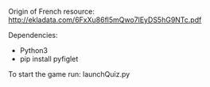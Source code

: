 Origin of French resource: http://ekladata.com/6FxXu86fl5mQwo7lEyDS5hG9NTc.pdf

Dependencies:
- Python3
- pip install pyfiglet

To start the game run: launchQuiz.py
